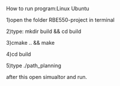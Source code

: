 How to run program:Linux Ubuntu

1)open the folder RBE550-project in terminal

2)type: mkdir build && cd build

3)cmake .. && make

4)cd build

5)type ./path_planning

after this open simualtor and run.
